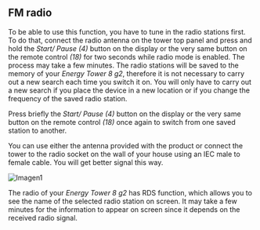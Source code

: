 ## FM radio

To be able to use this function, you have to tune in the radio stations first. To do that, connect the radio antenna on the tower top panel and press and hold the *Start/ Pause (4)* button on the display or the very same button on the remote control *(18)* for two seconds while radio mode is enabled. The process may take a few minutes. The radio stations will be saved to the memory of your *Energy Tower 8 g2*, therefore it is not necessary to carry out a new search each time you switch it on. You will only have to carry out a new search if you place the device in a new location or if you change the frequency of the saved radio station.

Press briefly the *Start/ Pause (4)* button on the display or the very same button on the remote control *(18)* once again to switch from one saved station to another. 

You can use either the antenna provided with the product or connect the tower to the radio socket on the wall of your house using an IEC male to female cable. You will get better signal this way.

   ![Imagen1](http://static.energysistem.com/images/manuals/42360/59563b1c48efa.jpg)
   
The radio of your *Energy Tower 8 g2* has RDS function, which allows you to see the name of the selected radio station on screen. It may take a few minutes for the information to appear on screen since it depends on the received radio signal.
